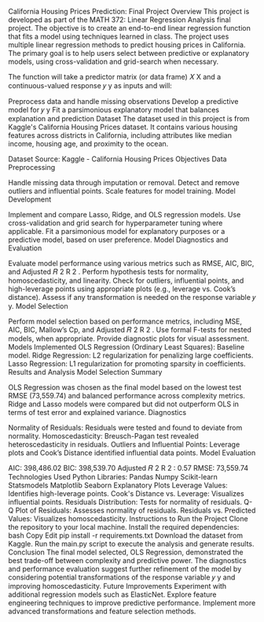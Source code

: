 California Housing Prices Prediction: Final Project
Overview
This project is developed as part of the MATH 372: Linear Regression Analysis final project. The objective is to create an end-to-end linear regression function that fits a model using techniques learned in class. The project uses multiple linear regression methods to predict housing prices in California. The primary goal is to help users select between predictive or explanatory models, using cross-validation and grid-search when necessary.

The function will take a predictor matrix (or data frame) 
𝑋
X and a continuous-valued response 
𝑦
y as inputs and will:

Preprocess data and handle missing observations
Develop a predictive model for 
𝑦
y
Fit a parsimonious explanatory model that balances explanation and prediction
Dataset
The dataset used in this project is from Kaggle's California Housing Prices dataset. It contains various housing features across districts in California, including attributes like median income, housing age, and proximity to the ocean.

Dataset Source: Kaggle - California Housing Prices
Objectives
Data Preprocessing

Handle missing data through imputation or removal.
Detect and remove outliers and influential points.
Scale features for model training.
Model Development

Implement and compare Lasso, Ridge, and OLS regression models.
Use cross-validation and grid search for hyperparameter tuning where applicable.
Fit a parsimonious model for explanatory purposes or a predictive model, based on user preference.
Model Diagnostics and Evaluation

Evaluate model performance using various metrics such as RMSE, AIC, BIC, and Adjusted 
𝑅
2
R 
2
 .
Perform hypothesis tests for normality, homoscedasticity, and linearity.
Check for outliers, influential points, and high-leverage points using appropriate plots (e.g., leverage vs. Cook’s distance).
Assess if any transformation is needed on the response variable 
𝑦
y.
Model Selection

Perform model selection based on performance metrics, including MSE, AIC, BIC, Mallow’s Cp, and Adjusted 
𝑅
2
R 
2
 .
Use formal F-tests for nested models, when appropriate.
Provide diagnostic plots for visual assessment.
Models Implemented
OLS Regression (Ordinary Least Squares): Baseline model.
Ridge Regression: L2 regularization for penalizing large coefficients.
Lasso Regression: L1 regularization for promoting sparsity in coefficients.
Results and Analysis
Model Selection Summary

OLS Regression was chosen as the final model based on the lowest test RMSE (73,559.74) and balanced performance across complexity metrics.
Ridge and Lasso models were compared but did not outperform OLS in terms of test error and explained variance.
Diagnostics

Normality of Residuals: Residuals were tested and found to deviate from normality.
Homoscedasticity: Breusch-Pagan test revealed heteroscedasticity in residuals.
Outliers and Influential Points: Leverage plots and Cook’s Distance identified influential data points.
Model Evaluation

AIC: 398,486.02
BIC: 398,539.70
Adjusted 
𝑅
2
R 
2
 : 0.57
RMSE: 73,559.74
Technologies Used
Python Libraries:
Pandas
Numpy
Scikit-learn
Statsmodels
Matplotlib
Seaborn
Explanatory Plots
Leverage Values: Identifies high-leverage points.
Cook's Distance vs. Leverage: Visualizes influential points.
Residuals Distribution: Tests for normality of residuals.
Q-Q Plot of Residuals: Assesses normality of residuals.
Residuals vs. Predicted Values: Visualizes homoscedasticity.
Instructions to Run the Project
Clone the repository to your local machine.
Install the required dependencies:
bash
Copy
Edit
pip install -r requirements.txt
Download the dataset from Kaggle.
Run the main.py script to execute the analysis and generate results.
Conclusion
The final model selected, OLS Regression, demonstrated the best trade-off between complexity and predictive power.
The diagnostics and performance evaluation suggest further refinement of the model by considering potential transformations of the response variable 
𝑦
y and improving homoscedasticity.
Future Improvements
Experiment with additional regression models such as ElasticNet.
Explore feature engineering techniques to improve predictive performance.
Implement more advanced transformations and feature selection methods.
